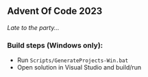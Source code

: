 ## Advent Of Code 2023

*Late to the party...*

### Build steps (Windows only):
- Run `Scripts/GenerateProjects-Win.bat`
- Open solution in Visual Studio and build/run
